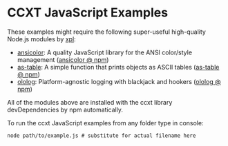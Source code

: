# CCXT JavaScript Examples

These examples might require the following super-useful high-quality Node.js modules by [xpl](https://github.com/xpl):

- [ansicolor](https://github.com/xpl/ansicolor): A quality JavaScript library for the ANSI color/style management ([ansicolor @ npm](https://npmjs.com/package/ansicolor))
- [as-table](https://github.com/xpl/as-table): A simple function that prints objects as ASCII tables ([as-table @ npm](https://npmjs.com/package/as-table))
- [ololog](https://github.com/xpl/ololog): Platform-agnostic logging with blackjack and hookers ([ololog @ npm](https://npmjs.com/package/ololog))

All of the modules above are installed with the ccxt library devDependencies by npm automatically.

To run the ccxt JavaScript examples from any folder type in console:

```shell
node path/to/example.js # substitute for actual filename here
```
